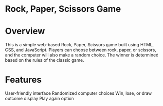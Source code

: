 # Rock, Paper, Scissors Game
# Overview

This is a simple web-based Rock, Paper, Scissors game built using HTML, CSS, and JavaScript. Players can choose between rock, paper, or scissors, and the computer will also make a random choice. The winner is determined based on the rules of the classic game.

# Features
User-friendly interface
Randomized computer choices
Win, lose, or draw outcome display
Play again option
